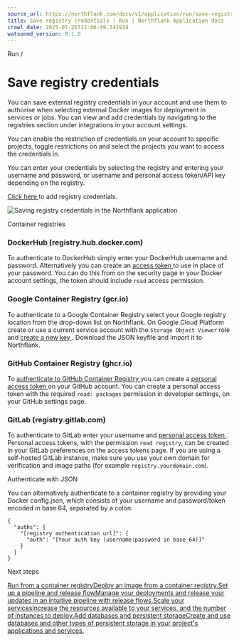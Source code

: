 ```yaml
---
source_url: https://northflank.com/docs/v1/application/run/save-registry-credentials
title: Save registry credentials | Run | Northflank Application docs
crawl_date: 2025-07-25T12:06:49.341934
watsonmd_version: 0.1.0
---
```


Run / 

# Save registry credentials

You can save external registry credentials in your account and use them to authorise when selecting external Docker images for deployment in services or jobs. You can view and add credentials by navigating to the registries section under integrations in your account settings.

You can enable the restriction of credentials on your account to specific projects, toggle restrictions on and select the projects you want to access the credentials in.

You can enter your credentials by selecting the registry and entering your username and password, or username and personal access token/API key depending on the registry.

[Click here ](https://app.northflank.com/s/account/integrations/registry-credentials) to add registry credentials.

![Saving registry credentials in the Northflank application](https://assets.northflank.com/documentation/v1/application/run/save-registry-credentials/save-container-registry-credentials.png)

Container registries

### DockerHub (registry.hub.docker.com)

To authenticate to DockerHub simply enter your DockerHub username and password. Alternatively you can create an [access token ](https://docs.docker.com/docker-hub/access-tokens/) to use in place of your password. You can do this from on the security page in your Docker account settings, the token should include `read` access permission.

### Google Container Registry (gcr.io)

To authenticate to a Google Container Registry select your Google registry location from the drop-down list on Northflank. On Google Cloud Platform create or use a current service account with the `Storage Object Viewer` role and [create a new key ](https://cloud.google.com/container-registry/docs/advanced-authentication#json-key). Download the JSON keyfile and import it to Northflank.

### GitHub Container Registry (ghcr.io)

To [authenticate to GitHub Container Registry ](https://docs.github.com/en/packages/working-with-a-github-packages-registry/working-with-the-container-registry) you can create a [personal access token ](https://docs.github.com/en/packages/working-with-a-github-packages-registry/working-with-the-container-registry) on your GitHub account. You can create a personal access token with the required `read: packages` permission in developer settings, on your GitHub settings page.

### GitLab (registry.gitlab.com)

To authenticate to GitLab enter your username and [personal access token ](https://docs.gitlab.com/ee/user/profile/personal_access_tokens.html). Personal access tokens, with the permission `read registry`, can be created in your GitLab preferences on the access tokens page. If you are using a self-hosted GitLab instance, make sure you use your own domain for verification and image paths (for example `registry.yourdomain.com`).

Authenticate with JSON

You can alternatively authenticate to a container registry by providing your Docker config.json, which consists of your username and password/token encoded in base 64, separated by a colon.
    
    
    {
      "auths": {
        "[registry authentication url]": {
          "auth": "[Your auth key (username:password in base 64)]"
        }
      }
    }
    

Next steps

[Run from a container registryDeploy an image from a container registry.](/docs/v1/application/run/run-an-image-from-a-container-registry)[Set up a pipeline and release flowManage your deployments and release your updates in an intuitive pipeline with release flows.](/docs/v1/application/release/create-a-pipeline-and-release-flow)[Scale your servicesIncrease the resources available to your services, and the number of instances to deploy.](/docs/v1/application/scale/scale-on-northflank)[Add databases and persistent storageCreate and use databases and other types of persistent storage in your project's applications and services.](/docs/v1/application/databases-and-persistence/stateful-workloads-on-northflank)